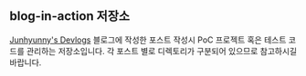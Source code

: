 
## blog-in-action 저장소

[Junhyunny's Devlogs][blog-link] 블로그에 작성한 포스트 작성시 PoC 프로젝트 혹은 테스트 코드를 관리하는 저장소입니다. 
각 포스트 별로 디렉토리가 구분되어 있으므로 참고하시길 바랍니다. 

[blog-link]: https://junhyunny.github.io/